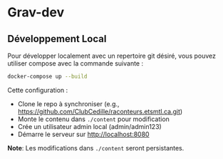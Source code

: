 # Grav-dev

## Développement Local

Pour développer localement avec un repertoire git désiré, vous pouvez utiliser
compose avec la commande suivante :

```bash
docker-compose up --build
```

Cette configuration :

- Clone le repo à synchroniser (e.g.,
  <https://github.com/ClubCedille/raconteurs.etsmtl.ca.git>)
- Monte le contenu dans `./content` pour modification
- Crée un utilisateur admin local (admin/admin123)
- Démarre le serveur sur <http://localhost:8080>

**Note**: Les modifications dans `./content` seront persistantes.
